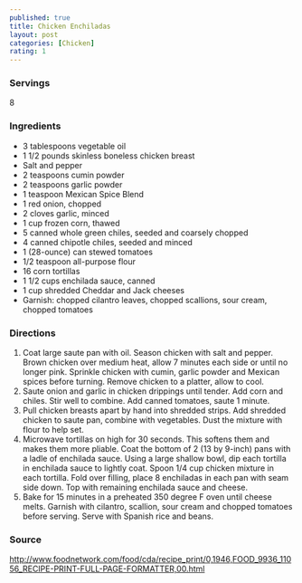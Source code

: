 ```yaml
---
published: true
title: Chicken Enchiladas
layout: post
categories: [Chicken]
rating: 1
---
```

### Servings
8

### Ingredients
- 3 tablespoons vegetable oil
- 1 1/2 pounds skinless boneless chicken breast
- Salt and pepper
- 2 teaspoons cumin powder
- 2 teaspoons garlic powder
- 1 teaspoon Mexican Spice Blend
- 1 red onion, chopped
- 2 cloves garlic, minced
- 1 cup frozen corn, thawed
- 5 canned whole green chiles, seeded and coarsely chopped
- 4 canned chipotle chiles, seeded and minced
- 1 (28-ounce) can stewed tomatoes
- 1/2 teaspoon all-purpose flour
- 16 corn tortillas
- 1 1/2 cups enchilada sauce, canned
- 1 cup shredded Cheddar and Jack cheeses
- Garnish: chopped cilantro leaves, chopped scallions, sour cream, chopped tomatoes


### Directions
1. Coat large saute pan with oil. Season chicken with salt and pepper. Brown chicken over medium heat, allow 7 minutes each side or until no longer pink. Sprinkle chicken with cumin, garlic powder and Mexican spices before turning. Remove chicken to a platter, allow to cool.
2. Saute onion and garlic in chicken drippings until tender. Add corn and chiles. Stir well to combine. Add canned tomatoes, saute 1 minute.
3. Pull chicken breasts apart by hand into shredded strips. Add shredded chicken to saute pan, combine with vegetables. Dust the mixture with flour to help set.
4. Microwave tortillas on high for 30 seconds. This softens them and makes them more pliable. Coat the bottom of 2 (13 by 9-inch) pans with a ladle of enchilada sauce. Using a large shallow bowl, dip each tortilla in enchilada sauce to lightly coat. Spoon 1/4 cup chicken mixture in each tortilla. Fold over filling, place 8 enchiladas in each pan with seam side down. Top with remaining enchilada sauce and cheese.
5. Bake for 15 minutes in a preheated 350 degree F oven until cheese melts. Garnish with cilantro, scallion, sour cream and chopped tomatoes before serving. Serve with Spanish rice and beans.

### Source
<a href="http://www.foodnetwork.com/food/cda/recipe_print/0,1946,FOOD_9936_11056_RECIPE-PRINT-FULL-PAGE-FORMATTER,00.html" target="new">http://www.foodnetwork.com/food/cda/recipe_print/0,1946,FOOD_9936_11056_RECIPE-PRINT-FULL-PAGE-FORMATTER,00.html</a>
